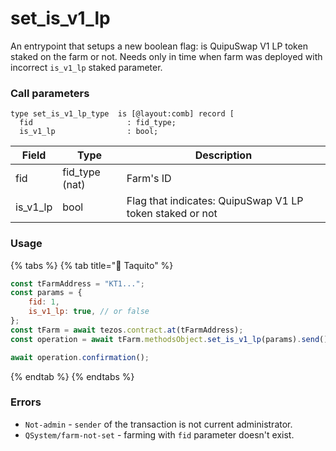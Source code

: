 # set\_is\_v1\_lp

An entrypoint that setups a new boolean flag: is QuipuSwap V1 LP token staked on the farm or not. Needs only in time when farm was deployed with incorrect `is_v1_lp` staked parameter.

### Call parameters

```pascaligo
type set_is_v1_lp_type  is [@layout:comb] record [
  fid                     : fid_type;
  is_v1_lp                : bool;

```

| Field      | Type            | Description                                              |
| ---------- | --------------- | -------------------------------------------------------- |
| fid        | fid\_type (nat) | Farm's ID                                                |
| is\_v1\_lp | bool            | Flag that indicates: QuipuSwap V1 LP token staked or not |

### Usage

{% tabs %}
{% tab title="🌮 Taquito" %}
```javascript
const tFarmAddress = "KT1...";
const params = {
    fid: 1,
    is_v1_lp: true, // or false
};
const tFarm = await tezos.contract.at(tFarmAddress);
const operation = await tFarm.methodsObject.set_is_v1_lp(params).send();

await operation.confirmation();
```
{% endtab %}
{% endtabs %}

### Errors

* `Not-admin` - `sender` of the transaction is not current administrator.
* `QSystem/farm-not-set` - farming with `fid` parameter doesn't exist.
